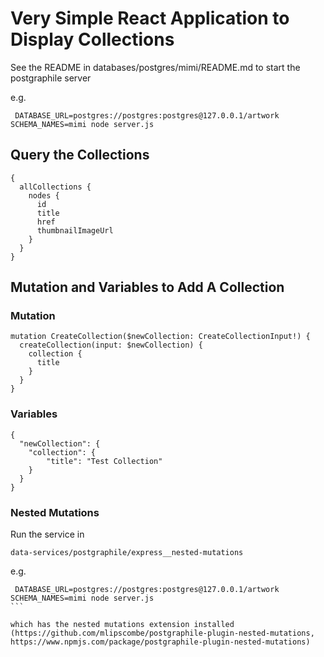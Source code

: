 # Very Simple React Application to Display Collections

See the README in databases/postgres/mimi/README.md to start the postgraphile server

e.g. 

```
 DATABASE_URL=postgres://postgres:postgres@127.0.0.1/artwork SCHEMA_NAMES=mimi node server.js
```

## Query the Collections

```
{
  allCollections {
    nodes {
      id
      title
      href
      thumbnailImageUrl
    }
  }
}
```

## Mutation and Variables to Add A Collection

### Mutation

```
mutation CreateCollection($newCollection: CreateCollectionInput!) {
  createCollection(input: $newCollection) {
    collection {
      title
    }
  }
}
```

 ### Variables
```
{
  "newCollection": {
    "collection": {
    	"title": "Test Collection"
  	}
  }
}
```

### Nested Mutations

Run the service in 

```
data-services/postgraphile/express__nested-mutations
```

e.g.

``````
 DATABASE_URL=postgres://postgres:postgres@127.0.0.1/artwork SCHEMA_NAMES=mimi node server.js
```

which has the nested mutations extension installed (https://github.com/mlipscombe/postgraphile-plugin-nested-mutations, https://www.npmjs.com/package/postgraphile-plugin-nested-mutations)